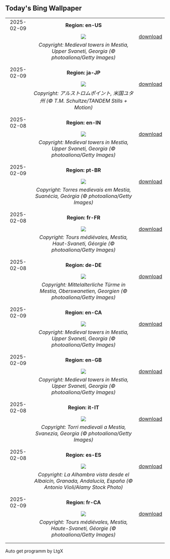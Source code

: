 ## Today's Bing Wallpaper
|      |      |      |
| :----: | :----: | :----: |
|2025-02-09|**Region: en-US**||
||![](https://www.bing.com/th?id=OHR.SnowySvaneti_EN-US6546788330_UHD.jpg&pid=hp&w=1152&h=648&rs=1&c=4)| [download](https://www.bing.com/th?id=OHR.SnowySvaneti_EN-US6546788330_UHD.jpg)|
||*Copyright: Medieval towers in Mestia, Upper Svaneti, Georgia (© photoaliona/Getty Images)*
||
|||
|2025-02-09|**Region: ja-JP**||
||![](https://www.bing.com/th?id=OHR.AlstromPoint_JA-JP2498220831_UHD.jpg&pid=hp&w=1152&h=648&rs=1&c=4)| [download](https://www.bing.com/th?id=OHR.AlstromPoint_JA-JP2498220831_UHD.jpg)|
||*Copyright: アルストロムポイント, 米国ユタ州 (© T.M. Schultze/TANDEM Stills + Motion)*
||
|||
|2025-02-08|**Region: en-IN**||
||![](https://www.bing.com/th?id=OHR.SnowySvaneti_EN-IN8244607405_UHD.jpg&pid=hp&w=1152&h=648&rs=1&c=4)| [download](https://www.bing.com/th?id=OHR.SnowySvaneti_EN-IN8244607405_UHD.jpg)|
||*Copyright: Medieval towers in Mestia, Upper Svaneti, Georgia (© photoaliona/Getty Images)*
||
|||
|2025-02-09|**Region: pt-BR**||
||![](https://www.bing.com/th?id=OHR.SnowySvaneti_PT-BR2482598093_UHD.jpg&pid=hp&w=1152&h=648&rs=1&c=4)| [download](https://www.bing.com/th?id=OHR.SnowySvaneti_PT-BR2482598093_UHD.jpg)|
||*Copyright: Torres medievais em Mestia, Suanécia, Geórgia (© photoaliona/Getty Images)*
||
|||
|2025-02-08|**Region: fr-FR**||
||![](https://www.bing.com/th?id=OHR.SnowySvaneti_FR-FR5675454162_UHD.jpg&pid=hp&w=1152&h=648&rs=1&c=4)| [download](https://www.bing.com/th?id=OHR.SnowySvaneti_FR-FR5675454162_UHD.jpg)|
||*Copyright: Tours médiévales, Mestia, Haut-Svaneti, Géorgie (© photoaliona/Getty Images)*
||
|||
|2025-02-08|**Region: de-DE**||
||![](https://www.bing.com/th?id=OHR.SnowySvaneti_DE-DE7103298381_UHD.jpg&pid=hp&w=1152&h=648&rs=1&c=4)| [download](https://www.bing.com/th?id=OHR.SnowySvaneti_DE-DE7103298381_UHD.jpg)|
||*Copyright: Mittelalterliche Türme in Mestia, Oberswanetien, Georgien (© photoaliona/Getty Images)*
||
|||
|2025-02-09|**Region: en-CA**||
||![](https://www.bing.com/th?id=OHR.SnowySvaneti_EN-CA8293251402_UHD.jpg&pid=hp&w=1152&h=648&rs=1&c=4)| [download](https://www.bing.com/th?id=OHR.SnowySvaneti_EN-CA8293251402_UHD.jpg)|
||*Copyright: Medieval towers in Mestia, Upper Svaneti, Georgia (© photoaliona/Getty Images)*
||
|||
|2025-02-09|**Region: en-GB**||
||![](https://www.bing.com/th?id=OHR.SnowySvaneti_EN-GB4839188622_UHD.jpg&pid=hp&w=1152&h=648&rs=1&c=4)| [download](https://www.bing.com/th?id=OHR.SnowySvaneti_EN-GB4839188622_UHD.jpg)|
||*Copyright: Medieval towers in Mestia, Upper Svaneti, Georgia (© photoaliona/Getty Images)*
||
|||
|2025-02-08|**Region: it-IT**||
||![](https://www.bing.com/th?id=OHR.SnowySvaneti_IT-IT0719958038_UHD.jpg&pid=hp&w=1152&h=648&rs=1&c=4)| [download](https://www.bing.com/th?id=OHR.SnowySvaneti_IT-IT0719958038_UHD.jpg)|
||*Copyright: Torri medievali a Mestia, Svanezia, Georgia (© photoaliona/Getty Images)*
||
|||
|2025-02-08|**Region: es-ES**||
||![](https://www.bing.com/th?id=OHR.PremiosGoya_ES-ES9389747120_UHD.jpg&pid=hp&w=1152&h=648&rs=1&c=4)| [download](https://www.bing.com/th?id=OHR.PremiosGoya_ES-ES9389747120_UHD.jpg)|
||*Copyright: La Alhambra vista desde el Albaicín, Granada, Andalucía, España (© Antonio Violi/Alamy Stock Photo)*
||
|||
|2025-02-09|**Region: fr-CA**||
||![](https://www.bing.com/th?id=OHR.SnowySvaneti_FR-CA7435205782_UHD.jpg&pid=hp&w=1152&h=648&rs=1&c=4)| [download](https://www.bing.com/th?id=OHR.SnowySvaneti_FR-CA7435205782_UHD.jpg)|
||*Copyright: Tours médiévales, Mestia, Haute-Svaneti, Géorgie (© photoaliona/Getty Images)*
||
|||

Auto get programm by LtgX
